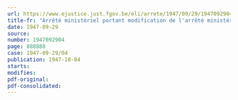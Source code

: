 ```yaml
---
url: https://www.ejustice.just.fgov.be/eli/arrete/1947/09/29/1947092904/justel
title-fr: "Arrêté ministériel portant modification de l'arrêté ministériel du 19 décembre 1939, réglant l'exécution de l'arrêté royal du 28 novembre 1939, portant réglementation du commerce ambulant (abrogé par AM 19-03-1948, art. 35)"
date: 1947-09-29
source:
number: 1947092904
page: 888888
case: 1947-09-29/04
publication: 1947-10-04
starts:
modifies:
pdf-original:
pdf-consolidated:
---
```


